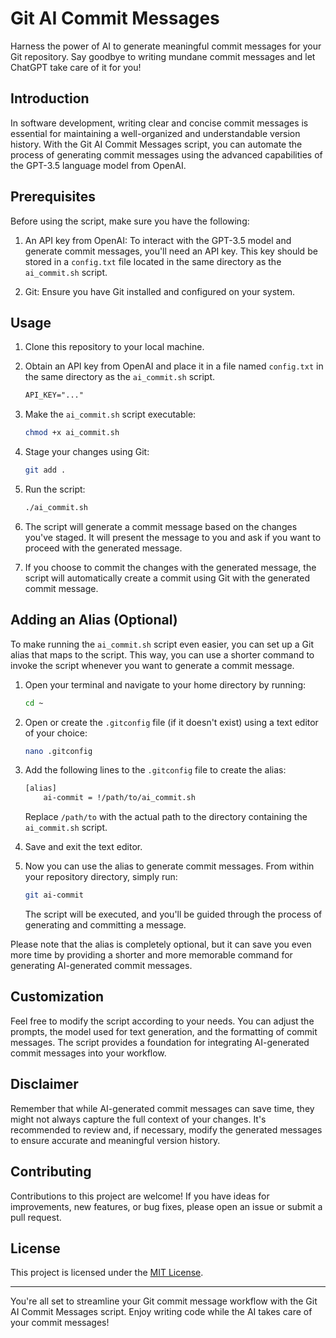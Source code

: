 # Git AI Commit Messages

Harness the power of AI to generate meaningful commit messages for your Git repository. Say goodbye to writing mundane commit messages and let ChatGPT take care of it for you!

## Introduction

In software development, writing clear and concise commit messages is essential for maintaining a well-organized and understandable version history. With the Git AI Commit Messages script, you can automate the process of generating commit messages using the advanced capabilities of the GPT-3.5 language model from OpenAI.

## Prerequisites

Before using the script, make sure you have the following:

1. An API key from OpenAI: To interact with the GPT-3.5 model and generate commit messages, you'll need an API key. This key should be stored in a `config.txt` file located in the same directory as the `ai_commit.sh` script.

2. Git: Ensure you have Git installed and configured on your system.

## Usage

1. Clone this repository to your local machine.

2. Obtain an API key from OpenAI and place it in a file named `config.txt` in the same directory as the `ai_commit.sh` script.
	```txt
	API_KEY="..."
	```

3. Make the `ai_commit.sh` script executable:

    ```bash
    chmod +x ai_commit.sh
    ```

4. Stage your changes using Git:

    ```bash
    git add .
    ```

5. Run the script:

    ```bash
    ./ai_commit.sh
    ```

6. The script will generate a commit message based on the changes you've staged. It will present the message to you and ask if you want to proceed with the generated message.

7. If you choose to commit the changes with the generated message, the script will automatically create a commit using Git with the generated commit message.

## Adding an Alias (Optional)

To make running the `ai_commit.sh` script even easier, you can set up a Git alias that maps to the script. This way, you can use a shorter command to invoke the script whenever you want to generate a commit message.

1. Open your terminal and navigate to your home directory by running:

    ```bash
    cd ~
    ```

2. Open or create the `.gitconfig` file (if it doesn't exist) using a text editor of your choice:

    ```bash
    nano .gitconfig
    ```

3. Add the following lines to the `.gitconfig` file to create the alias:

    ```bash
    [alias]
        ai-commit = !/path/to/ai_commit.sh
    ```

    Replace `/path/to` with the actual path to the directory containing the `ai_commit.sh` script.

4. Save and exit the text editor.

5. Now you can use the alias to generate commit messages. From within your repository directory, simply run:

    ```bash
    git ai-commit
    ```

    The script will be executed, and you'll be guided through the process of generating and committing a message.

Please note that the alias is completely optional, but it can save you even more time by providing a shorter and more memorable command for generating AI-generated commit messages.

## Customization

Feel free to modify the script according to your needs. You can adjust the prompts, the model used for text generation, and the formatting of commit messages. The script provides a foundation for integrating AI-generated commit messages into your workflow.

## Disclaimer

Remember that while AI-generated commit messages can save time, they might not always capture the full context of your changes. It's recommended to review and, if necessary, modify the generated messages to ensure accurate and meaningful version history.

## Contributing

Contributions to this project are welcome! If you have ideas for improvements, new features, or bug fixes, please open an issue or submit a pull request.

## License

This project is licensed under the [MIT License](LICENSE).

---

You're all set to streamline your Git commit message workflow with the Git AI Commit Messages script. Enjoy writing code while the AI takes care of your commit messages!
